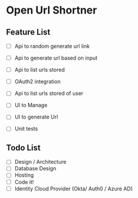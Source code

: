 # Open Url Shortner

## Feature List

- [ ] Api to random generate url link
- [ ] Api to generate url based on input
- [ ] Api to list urls stored
- [ ] OAuth2 integration
- [ ] Api to list urls stored of user
- [ ] UI to Manage
- [ ] UI to generate Url
- [ ] Unit tests



## Todo List
- [ ] Design / Architecture
- [ ] Database Design
- [ ] Hosting
- [ ] Code it!
- [ ] Identity Cloud Provider (Okta/ Auth0 / Azure AD)